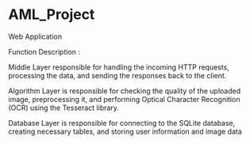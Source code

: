 # AML_Project
Web Application

Function Description :

Middle Layer responsible for handling the incoming HTTP requests, processing the data, and sending the responses back to the client. 

Algorithm Layer is responsible for checking the quality of the uploaded image, preprocessing it, and performing Optical Character Recognition (OCR) using the Tesseract library.

Database Layer is responsible for connecting to the SQLite database, creating necessary tables, and storing user information and image data

